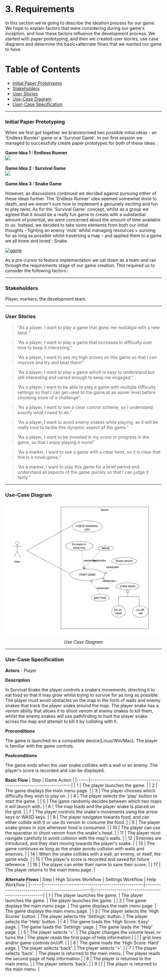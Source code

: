 # 3. Requirements 
In this section we're going to describe the ideation process for our game. We hope to explain factors that were considering during our game's inception, and how these factors influence the development process. We started with paper prototyping, and then we created user stories, use case diagrams and determine the basic+alternate flows that we wanted our game to have. 


# Table of Contents
- [Initial Paper Prototyping](#initial-paper-prototyping)
- [Stakeholders](#stakeholders)
- [User Stories](#user-stories)
- [Use-Case Diagram](#use-case-diagram)
- [User-Case Specification](#use-case-specification)


---

### Initial Paper Prototyping
When we first got together we brainstormed two possible initial ideas - an 'Endless Runner' game or a 'Survival Game'. In our first session we managed to successfully create paper prototypes for both of these ideas : 

**Game Idea 1 : Endless Runner**
<br>
[![](https://res.cloudinary.com/marcomontalbano/image/upload/v1707426687/video_to_markdown/images/youtube--oTml2CcK-2s-c05b58ac6eb4c4700831b2b3070cd403.jpg)](https://www.youtube.com/watch?v=oTml2CcK-2s "")

**Game Idea 2 : Survival Game**
<br>
[![](https://res.cloudinary.com/marcomontalbano/image/upload/v1707426766/video_to_markdown/images/youtube--akkWPsFFah0-c05b58ac6eb4c4700831b2b3070cd403.jpg)](https://www.youtube.com/watch?v=akkWPsFFah0 "")

**Game Idea 3 : Snake Game**

However, as discussions continued we decided against pursuing either of these ideas further. The 'Endless Runner' idea seemed somewhat done to death, and we weren't sure how to implement a genuinely exciting and fun to play twist. As for the 'Survival Game' concept, whilst as a group we agreed that it would be a really fun game to create with a substantial amount of potential, we were concerned about the amount of time available to us. Instead, we decided to take some elements from both our initial thoughts - fighting an enemy 'mob' whilst managing resources + suriving for as long as possible whilst traversing a map - and applied them to a game we all knew and loved : Snake. 

[![game](https://res.cloudinary.com/marcomontalbano/image/upload/v1713364450/video_to_markdown/images/youtube--BAkjjOerpcU-c05b58ac6eb4c4700831b2b3070cd403.jpg)](https://www.youtube.com/watch?v=BAkjjOerpcU&ab_channel=jiefang "game")

As a pre-cursor to feature implementation we sat down as a team and ran through the requirements stage of our game creation. This required us to consider the following factors : 

--- 

### Stakeholders
Player, markers, the development team. 

--- 

### User Stories
> "As a player, I want to play a game that gives me nostalgia with a new twist.”

> “As a player, I want to play a game that increases in difficulty over time to keep it interesting.”

> “As a player, I want to see my high scores on this game so that I can improve and try and beat them!”

> “As a player, I want to play a game which is easy to understand but still interesting and varied enough to keep me engaged.”

> “As a player, I want to be able to play a game with multiple difficulty settings so that I can get used to the game at an easier level before choosing more of a challenge".

> “As a player, I want to see a clear control scheme, so I understand exactly what I need to do."

> “As a player, I want to avoid enemy snakes while playing, as it will be really cool to tackle this dynamic aspect of the game."

> “As a player, I want to be invested in my score or progress in the game, so that I enjoy playing it more!"

> “As a marker, I want to see a game with a clear twist, so it is clear that this is a novel game."
 
> “As a marker, I want to play this game for a brief period and understand all aspects of the game quickly so that I can judge it fairly.” 

--- 

### Use-Case Diagram

<div align="center">
    <img src="/images/use_case_diagram.png" alt="Use Case Diagram">
    <p><em>Use Case Diagram</em></p>
</div>

--- 

### Use-Case Specification
**Actors** - Player

**Description**

In Survival Snake the player controls a snake's movements, directing it to eat food so that it may grow whilst trying to survive for as long as possible. The player must avoid obstacles on the map in the form of walls and enemy snakes that track the player snake around the map. The player snake has a venom ability that allows it to shoot venom at enemy snakes to kill them, whilst the enemy snakes will use pathfinding to hunt the player snake across the map and attempt to kill it by colliding with it. 

**Preconditions**

The game is launched on a compatible device(Linux/Win/Mac).
The player is familiar with the game controls.

**Postconditions**

The game ends when the user snake collides with a wall or an enemy.
The player's score is recorded and can be displayed.

**Basic Flow**
| Step | Game Action                                                        |
|------|--------------------------------------------------------------------|
| 1    | The player launches the game.                                      |
| 2    | The game displays the main menu page.                              |
| 3    | The player chooses which difficulty they wish to play on.          |
| 4    | The player selects the 'play' button to start the game.            |
| 5    | The game randomly decides between which two maps it will launch with. |
| 6    | The map loads and the player snake is placed on the grid.          |
| 7    | The player controls the snake's movements using the arrow keys or WASD keys. |
| 8    | The player navigates towards food, and can either collide with it or use its venom to consume the food. |
| 9    | The player snake grows in size whenever food is consumed.          |
| 10   | The player can use the spacebar to shoot venom from the snake's head. |
| 11   | The player must navigate carefully to avoid collision with the map's walls. |
| 12   | Enemies are introduced, and they start moving towards the player's snake. |
| 13   | The game continues as long as the snake avoids collision with walls and enemies. |
| 14   | When the snake collides with a wall, an enemy, or itself, the game ends. |
| 15   | The player's score is recorded and saved for future reference.     |
| 16   | The player can enter their name to save their score.               |
| 17   | The player returns to the main menu page.                          |

    
**Alternate Flows**
| Step | High Scores Workflow                             | Settings Workflow                                 | Help Workflow                                       |
|------|--------------------------------------------------|---------------------------------------------------|-----------------------------------------------------|
| 1    | The player launches the game.                    | The player launches the game.                     | The player launches the game.                       |
| 2    | The game displays the main menu page.            | The game displays the main menu page.             | The game displays the main menu page.               |
| 3    | The player selects the 'High Scores' button.     | The player selects the 'Settings' button.         | The player selects the 'Help' button.               |
| 4    | The game loads the 'High Score: Easy' page.      | The game loads the 'Settings' page.               | The game loads the 'Help' page.                     |
| 5    | The player selects '>'.                          | The player changes the volume level, or turns the | The player reads the first page of help information.|
|      |                                                  | grid lines and/or game controls on/off.           |                                                     |
| 6    | The game loads the 'High Score: Hard' page.      | The player selects 'back'.                        | The player selects '>'.                             |
| 7    | The player selects 'back'.                       | The player is returned to the main menu.          | The player reads the second page of help information.|
| 8    | The player is returned to the main menu.         |                                                   | The player selects 'back'.                          |
| 9    |                                                  |                                                   | The player is returned to the main menu.            |


<br>